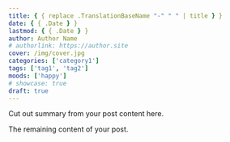 ```yaml
---
title: { { replace .TranslationBaseName "-" " " | title } }
date: { { .Date } }
lastmod: { { .Date } }
author: Author Name
# authorlink: https://author.site
cover: /img/cover.jpg
categories: ['category1']
tags: ['tag1', 'tag2']
moods: ['happy']
# showcase: true
draft: true
---
```


Cut out summary from your post content here.

<!--more-->

The remaining content of your post.

